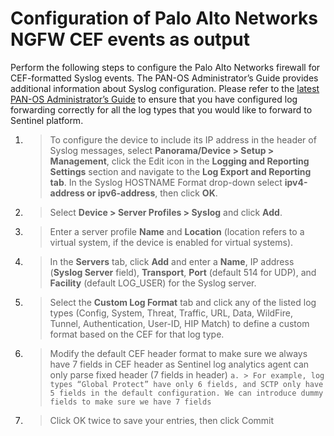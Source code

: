 # Configuration of Palo Alto Networks NGFW CEF events as output

Perform the following steps to configure the Palo Alto Networks firewall for CEF-formatted Syslog events. The PAN-OS Administrator’s Guide provides additional information about Syslog configuration. Please refer to the [latest PAN-OS Administrator’s Guide](https://docs.paloaltonetworks.com/pan-os/10-0/pan-os-admin) to ensure that you have configured log forwarding correctly for all the log types that you would like to forward to Sentinel platform. 



1. >  To configure the device to include its IP address in the header of Syslog messages, select **Panorama/Device > Setup > Management**, click the Edit icon in the **Logging and Reporting Settings** section and navigate to the **Log Export and Reporting tab**. In the Syslog HOSTNAME Format drop-down select **ipv4-address or ipv6-address**, then click **OK**. 

2. >	Select **Device > Server Profiles > Syslog** and click **Add**. 

3. >	Enter a server profile **Name** and **Location** (location refers to a virtual system, if the device is enabled for virtual systems).

4. >	In the **Servers** tab, click **Add** and enter a **Name**, IP address (**Syslog Server** field), **Transport**, **Port** (default 514 for UDP), and **Facility** (default LOG_USER) for the Syslog server. 

5. >	Select the **Custom Log Format** tab and click any of the listed log types (Config, System, Threat, Traffic, URL, Data, WildFire, Tunnel, Authentication, User-ID, HIP Match) to define a custom format based on the CEF for that log type.

6. > Modify the default CEF header format to make sure we always have 7 fields in CEF header as Sentinel log analytics agent can only parse fixed header (7 fields in header)
```a. > For example, log types “Global Protect” have only 6 fields, and SCTP only have 5 fields in the default configuration. We can introduce dummy fields to make sure we have 7 fields```

7. >	Click OK twice to save your entries, then click Commit
